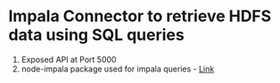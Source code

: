 # Impala Connector to retrieve HDFS data using SQL queries

1. Exposed API at Port 5000
2. node-impala package used for impala queries - [Link](https://www.npmjs.com/package/node-impala)
